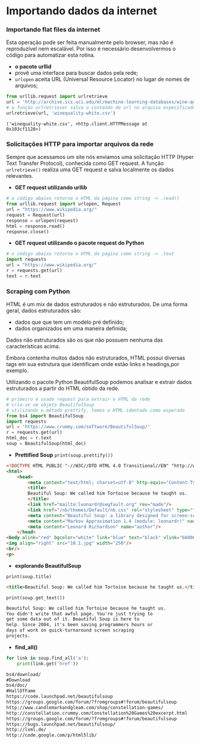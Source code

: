 # Importando dados da internet

### Importando flat files da internet

Esta operação pode ser feita manualmente pelo browser, mas  não é reproduzível nem escalável. Por isso é necessário desenvolvermos o código para automatizar esta rotina.

* **o pacote urllid**
* provê uma interface para buscar dados pela rede;
* <code>urlopen</code> aceita URL (Universal Resource Locator) no lugar de nomes de arquivos;

```python
from urllib.request import urlretrieve
url = 'http://archive.ics.uci.edu/ml/machine-learning-databases/wine-quality/winequality-white.csv'
# a função urlretriever salva o conteúdo de url no arquivo especificado
urlretrieve(url, 'winequality-white.csv')
```
<code>('winequality-white.csv', <http.client.HTTPMessage at 0x103cf1128>)</code>

### Solicitações HTTP para importar arquivos da rede

Sempre que acessamos um site nós enviamos uma solicitação HTTP (Hyper Text Transfer Protocol), conhecida como GET request. A função <code>urlretrieve()</code> realiza uma GET request e salva localmente os dados relevantes. 

* **GET request utilizando urllib**
```python
# o código abaixo retorna o HTML da página como string -> .read()
from urllib.request import urlopen, Request
url = "https://www.wikipedia.org/"
request = Request(url)
response = urlopen(request)
html = response.read()
response.close()
```
* **GET request utilizando o pacote request do Python**
```python
# o código abaixo retorna o HTML da página como string -> .text
import requests
url = "https://www.wikipedia.org/"
r = requests.get(url)
text = r.text
```

### Scraping com Python

HTML é um mix de dados estruturados e não estruturados. De uma forma geral, dados estruturados são:
* dados que que tem um modelo pré definido;
* dados organizados em uma maneira definida;

Dados não estruturados são os que não possuem nenhuma das características acima. 

Embora contenha muitos dados não estruturados, HTML possui diversas tags em sua estrutura que identificam onde estão links e headings,por exemplo.

Utilizando o pacote Python BeautifulSoup podemos analisar e extrair dados estruturados a partir do HTML obtido da rede.

```python
# primeiro é usado request para extrair o HTML da rede
# cria-se um objeto BeautifulSoup
# utilizando o método prettify, temos o HTML identado como esperado
from bs4 import BeautifulSoup
import requests
url = 'https://www.crummy.com/software/BeautifulSoup/'
r = requests.get(url)
html_doc = r.text
soup = BeautifulSoup(html_doc)
```
* **Prettified Soup**
<code>print(soup.prettify())</code>

```html
<!DOCTYPE HTML PUBLIC "-//W3C//DTD HTML 4.0 Transitional//EN" "http://www.w3.org/TR/REC-html40/transitional.dtd">
<html>
    <head>
        <meta content="text/html; charset=utf-8" http-equiv="Content-Type"/>
        <title>
        Beautiful Soup: We called him Tortoise because he taught us.
        </title>
        <link href="mailto:leonardr@segfault.org" rev="made"/>
        <link href="/nb/themes/Default/nb.css" rel="stylesheet" type="text/css"/>
        <meta content="Beautiful Soup: a library designed for screen-scraping HTML and XML." name="Description"/>
        <meta content="Markov Approximation 1.4 (module: leonardr)" name="generator"/>
        <meta content="Leonard Richardson" name="author"/>
    </head>
<body alink="red" bgcolor="white" link="blue" text="black" vlink="660066">
<img align="right" src="10.1.jpg" width="250"/>
<br/>
<p>
```

* **explorando BeautifulSoup**

<code>print(soup.title)</code> 

```html
<title>Beautiful Soup: We called him Tortoise because he taught us.</title>
```

<code>print(soup.get_text())</code>

```html
Beautiful Soup: We called him Tortoise because he taught us.
You didn't write that awful page. You're just trying to
get some data out of it. Beautiful Soup is here to
help. Since 2004, it's been saving programmers hours or
days of work on quick-turnaround screen scraping
projects.
```

* **find_all()**
```python
for link in soup.find_all('a'):
    print(link.get('href'))
```
```html
bs4/download/
#Download
bs4/doc/
#HallOfFame
https://code.launchpad.net/beautifulsoup
https://groups.google.com/forum/?fromgroups#!forum/beautifulsoup
http://www.candlemarkandgleam.com/shop/constellation-games/
http://constellation.crummy.com/Constellation%20Games%20excerpt.html
https://groups.google.com/forum/?fromgroups#!forum/beautifulsoup
https://bugs.launchpad.net/beautifulsoup/
http://lxml.de/
http://code.google.com/p/html5lib/
```
